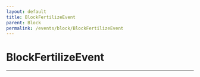 ```yaml
---
layout: default
title: BlockFertilizeEvent
parent: Block
permalink: /events/block/BlockFertilizeEvent
---
```


# BlockFertilizeEvent

---
